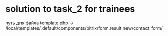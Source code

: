 # solution to task_2 for trainees
путь для файла template.php -> /local/templates/.default/components/bitrix/form.result.new/contact_form/
